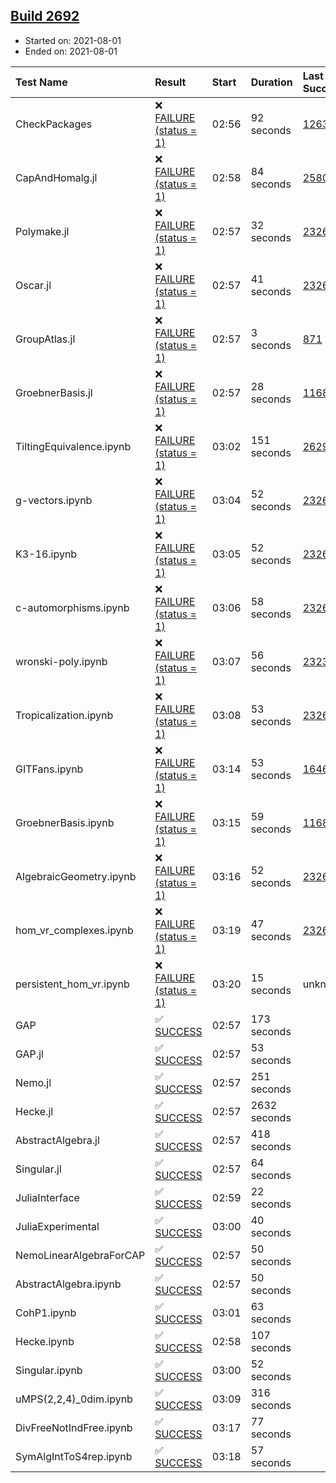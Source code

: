 ## [Build 2692](https://oscarci.mathematik.uni-kl.de/job/oscar-stable/2692/)

* Started on: 2021-08-01
* Ended on: 2021-08-01

| Test Name    | Result | Start | Duration | Last Success | First Failure |
|:-------------|:-------|:------|:---------|:-------------|:--------------|
| CheckPackages | ❌ [FAILURE (status = 1)](https://oscarci.mathematik.uni-kl.de/job/oscar-stable/2692/artifact/logs/build-2692/CheckPackages.log) | 02:56 | 92 seconds | [1263](https://oscarci.mathematik.uni-kl.de/job/oscar-stable/1263/) | [1264](https://oscarci.mathematik.uni-kl.de/job/oscar-stable/1264/) |
| CapAndHomalg.jl | ❌ [FAILURE (status = 1)](https://oscarci.mathematik.uni-kl.de/job/oscar-stable/2692/artifact/logs/build-2692/CapAndHomalg.jl.log) | 02:58 | 84 seconds | [2580](https://oscarci.mathematik.uni-kl.de/job/oscar-stable/2580/) | [2581](https://oscarci.mathematik.uni-kl.de/job/oscar-stable/2581/) |
| Polymake.jl | ❌ [FAILURE (status = 1)](https://oscarci.mathematik.uni-kl.de/job/oscar-stable/2692/artifact/logs/build-2692/Polymake.jl.log) | 02:57 | 32 seconds | [2326](https://oscarci.mathematik.uni-kl.de/job/oscar-stable/2326/) | [2327](https://oscarci.mathematik.uni-kl.de/job/oscar-stable/2327/) |
| Oscar.jl | ❌ [FAILURE (status = 1)](https://oscarci.mathematik.uni-kl.de/job/oscar-stable/2692/artifact/logs/build-2692/Oscar.jl.log) | 02:57 | 41 seconds | [2326](https://oscarci.mathematik.uni-kl.de/job/oscar-stable/2326/) | [2327](https://oscarci.mathematik.uni-kl.de/job/oscar-stable/2327/) |
| GroupAtlas.jl | ❌ [FAILURE (status = 1)](https://oscarci.mathematik.uni-kl.de/job/oscar-stable/2692/artifact/logs/build-2692/GroupAtlas.jl.log) | 02:57 | 3 seconds | [871](https://oscarci.mathematik.uni-kl.de/job/oscar-stable/871/) | [872](https://oscarci.mathematik.uni-kl.de/job/oscar-stable/872/) |
| GroebnerBasis.jl | ❌ [FAILURE (status = 1)](https://oscarci.mathematik.uni-kl.de/job/oscar-stable/2692/artifact/logs/build-2692/GroebnerBasis.jl.log) | 02:57 | 28 seconds | [1168](https://oscarci.mathematik.uni-kl.de/job/oscar-stable/1168/) | [1169](https://oscarci.mathematik.uni-kl.de/job/oscar-stable/1169/) |
| TiltingEquivalence.ipynb | ❌ [FAILURE (status = 1)](https://oscarci.mathematik.uni-kl.de/job/oscar-stable/2692/artifact/logs/build-2692/TiltingEquivalence.ipynb.log) | 03:02 | 151 seconds | [2629](https://oscarci.mathematik.uni-kl.de/job/oscar-stable/2629/) | [2630](https://oscarci.mathematik.uni-kl.de/job/oscar-stable/2630/) |
| g-vectors.ipynb | ❌ [FAILURE (status = 1)](https://oscarci.mathematik.uni-kl.de/job/oscar-stable/2692/artifact/logs/build-2692/g-vectors.ipynb.log) | 03:04 | 52 seconds | [2326](https://oscarci.mathematik.uni-kl.de/job/oscar-stable/2326/) | [2327](https://oscarci.mathematik.uni-kl.de/job/oscar-stable/2327/) |
| K3-16.ipynb | ❌ [FAILURE (status = 1)](https://oscarci.mathematik.uni-kl.de/job/oscar-stable/2692/artifact/logs/build-2692/K3-16.ipynb.log) | 03:05 | 52 seconds | [2326](https://oscarci.mathematik.uni-kl.de/job/oscar-stable/2326/) | [2327](https://oscarci.mathematik.uni-kl.de/job/oscar-stable/2327/) |
| c-automorphisms.ipynb | ❌ [FAILURE (status = 1)](https://oscarci.mathematik.uni-kl.de/job/oscar-stable/2692/artifact/logs/build-2692/c-automorphisms.ipynb.log) | 03:06 | 58 seconds | [2326](https://oscarci.mathematik.uni-kl.de/job/oscar-stable/2326/) | [2327](https://oscarci.mathematik.uni-kl.de/job/oscar-stable/2327/) |
| wronski-poly.ipynb | ❌ [FAILURE (status = 1)](https://oscarci.mathematik.uni-kl.de/job/oscar-stable/2692/artifact/logs/build-2692/wronski-poly.ipynb.log) | 03:07 | 56 seconds | [2323](https://oscarci.mathematik.uni-kl.de/job/oscar-stable/2323/) | [2324](https://oscarci.mathematik.uni-kl.de/job/oscar-stable/2324/) |
| Tropicalization.ipynb | ❌ [FAILURE (status = 1)](https://oscarci.mathematik.uni-kl.de/job/oscar-stable/2692/artifact/logs/build-2692/Tropicalization.ipynb.log) | 03:08 | 53 seconds | [2326](https://oscarci.mathematik.uni-kl.de/job/oscar-stable/2326/) | [2327](https://oscarci.mathematik.uni-kl.de/job/oscar-stable/2327/) |
| GITFans.ipynb | ❌ [FAILURE (status = 1)](https://oscarci.mathematik.uni-kl.de/job/oscar-stable/2692/artifact/logs/build-2692/GITFans.ipynb.log) | 03:14 | 53 seconds | [1646](https://oscarci.mathematik.uni-kl.de/job/oscar-stable/1646/) | [1647](https://oscarci.mathematik.uni-kl.de/job/oscar-stable/1647/) |
| GroebnerBasis.ipynb | ❌ [FAILURE (status = 1)](https://oscarci.mathematik.uni-kl.de/job/oscar-stable/2692/artifact/logs/build-2692/GroebnerBasis.ipynb.log) | 03:15 | 59 seconds | [1168](https://oscarci.mathematik.uni-kl.de/job/oscar-stable/1168/) | [1169](https://oscarci.mathematik.uni-kl.de/job/oscar-stable/1169/) |
| AlgebraicGeometry.ipynb | ❌ [FAILURE (status = 1)](https://oscarci.mathematik.uni-kl.de/job/oscar-stable/2692/artifact/logs/build-2692/AlgebraicGeometry.ipynb.log) | 03:16 | 52 seconds | [2326](https://oscarci.mathematik.uni-kl.de/job/oscar-stable/2326/) | [2327](https://oscarci.mathematik.uni-kl.de/job/oscar-stable/2327/) |
| hom_vr_complexes.ipynb | ❌ [FAILURE (status = 1)](https://oscarci.mathematik.uni-kl.de/job/oscar-stable/2692/artifact/logs/build-2692/hom_vr_complexes.ipynb.log) | 03:19 | 47 seconds | [2326](https://oscarci.mathematik.uni-kl.de/job/oscar-stable/2326/) | [2327](https://oscarci.mathematik.uni-kl.de/job/oscar-stable/2327/) |
| persistent_hom_vr.ipynb | ❌ [FAILURE (status = 1)](https://oscarci.mathematik.uni-kl.de/job/oscar-stable/2692/artifact/logs/build-2692/persistent_hom_vr.ipynb.log) | 03:20 | 15 seconds | unknown | unknown |
| GAP | ✅ [SUCCESS](https://oscarci.mathematik.uni-kl.de/job/oscar-stable/2692/artifact/logs/build-2692/GAP.log) | 02:57 | 173 seconds |  |  |
| GAP.jl | ✅ [SUCCESS](https://oscarci.mathematik.uni-kl.de/job/oscar-stable/2692/artifact/logs/build-2692/GAP.jl.log) | 02:57 | 53 seconds |  |  |
| Nemo.jl | ✅ [SUCCESS](https://oscarci.mathematik.uni-kl.de/job/oscar-stable/2692/artifact/logs/build-2692/Nemo.jl.log) | 02:57 | 251 seconds |  |  |
| Hecke.jl | ✅ [SUCCESS](https://oscarci.mathematik.uni-kl.de/job/oscar-stable/2692/artifact/logs/build-2692/Hecke.jl.log) | 02:57 | 2632 seconds |  |  |
| AbstractAlgebra.jl | ✅ [SUCCESS](https://oscarci.mathematik.uni-kl.de/job/oscar-stable/2692/artifact/logs/build-2692/AbstractAlgebra.jl.log) | 02:57 | 418 seconds |  |  |
| Singular.jl | ✅ [SUCCESS](https://oscarci.mathematik.uni-kl.de/job/oscar-stable/2692/artifact/logs/build-2692/Singular.jl.log) | 02:57 | 64 seconds |  |  |
| JuliaInterface | ✅ [SUCCESS](https://oscarci.mathematik.uni-kl.de/job/oscar-stable/2692/artifact/logs/build-2692/JuliaInterface.log) | 02:59 | 22 seconds |  |  |
| JuliaExperimental | ✅ [SUCCESS](https://oscarci.mathematik.uni-kl.de/job/oscar-stable/2692/artifact/logs/build-2692/JuliaExperimental.log) | 03:00 | 40 seconds |  |  |
| NemoLinearAlgebraForCAP | ✅ [SUCCESS](https://oscarci.mathematik.uni-kl.de/job/oscar-stable/2692/artifact/logs/build-2692/NemoLinearAlgebraForCAP.log) | 02:57 | 50 seconds |  |  |
| AbstractAlgebra.ipynb | ✅ [SUCCESS](https://oscarci.mathematik.uni-kl.de/job/oscar-stable/2692/artifact/logs/build-2692/AbstractAlgebra.ipynb.log) | 02:57 | 50 seconds |  |  |
| CohP1.ipynb | ✅ [SUCCESS](https://oscarci.mathematik.uni-kl.de/job/oscar-stable/2692/artifact/logs/build-2692/CohP1.ipynb.log) | 03:01 | 63 seconds |  |  |
| Hecke.ipynb | ✅ [SUCCESS](https://oscarci.mathematik.uni-kl.de/job/oscar-stable/2692/artifact/logs/build-2692/Hecke.ipynb.log) | 02:58 | 107 seconds |  |  |
| Singular.ipynb | ✅ [SUCCESS](https://oscarci.mathematik.uni-kl.de/job/oscar-stable/2692/artifact/logs/build-2692/Singular.ipynb.log) | 03:00 | 52 seconds |  |  |
| uMPS(2,2,4)_0dim.ipynb | ✅ [SUCCESS](https://oscarci.mathematik.uni-kl.de/job/oscar-stable/2692/artifact/logs/build-2692/uMPS-2-2-4-_0dim.ipynb.log) | 03:09 | 316 seconds |  |  |
| DivFreeNotIndFree.ipynb | ✅ [SUCCESS](https://oscarci.mathematik.uni-kl.de/job/oscar-stable/2692/artifact/logs/build-2692/DivFreeNotIndFree.ipynb.log) | 03:17 | 77 seconds |  |  |
| SymAlgIntToS4rep.ipynb | ✅ [SUCCESS](https://oscarci.mathematik.uni-kl.de/job/oscar-stable/2692/artifact/logs/build-2692/SymAlgIntToS4rep.ipynb.log) | 03:18 | 57 seconds |  |  |
